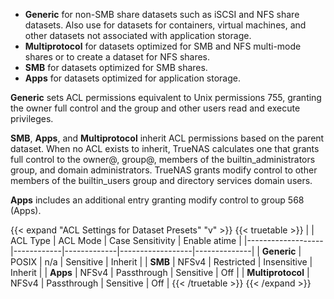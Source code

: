 &NewLine;

* **Generic** for non-SMB share datasets such as iSCSI and NFS share datasets.
  Also use for datasets for containers, virtual machines, and other datasets not associated with application storage.
* **Multiprotocol** for datasets optimized for SMB and NFS multi-mode shares or to create a dataset for NFS shares.
* **SMB** for datasets optimized for SMB shares.
* **Apps** for datasets optimized for application storage.

**Generic** sets ACL permissions equivalent to Unix permissions 755, granting the owner full control and the group and other users read and execute privileges.

**SMB**, **Apps**, and **Multiprotocol** inherit ACL permissions based on the parent dataset.
When no ACL exists to inherit, TrueNAS calculates one that grants full control to the owner@, group@, members of the builtin_administrators group, and domain administrators.
TrueNAS grants modify control to other members of the builtin_users group and directory services domain users.

**Apps** includes an additional entry granting modify control to group 568 (Apps).

{{< expand "ACL Settings for Dataset Presets" "v" >}}
{{< truetable >}}
|                   | ACL Type   | ACL Mode    | Case Sensitivity | Enable atime |
|-------------------|------------|-------------|------------------|--------------|
| **Generic**       | POSIX      | n/a         | Sensitive        | Inherit      |
| **SMB**           | NFSv4      | Restricted  | Insensitive      | Inherit           |
| **Apps**          | NFSv4      | Passthrough | Sensitive        | Off          |
| **Multiprotocol** | NFSv4      | Passthrough | Sensitive        | Off          |
{{< /truetable >}}
{{< /expand >}}